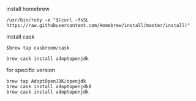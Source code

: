 install homebrew
```
/usr/bin/ruby -e "$(curl -fsSL https://raw.githubusercontent.com/Homebrew/install/master/install)"
```

install cask
```
$brew tap caskroom/cask
```

```
brew cask install adoptopenjdk
```

for specific version
```
brew tap AdoptOpenJDK/openjdk
brew cask install adoptopenjdk8
brew cask install adoptopenjdk
```
